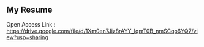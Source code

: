 ## My Resume

Open Access Link : https://drive.google.com/file/d/1Xm0en7Jiz8rAYY_IqmT0B_nmSCqo6YQ7/view?usp=sharing
